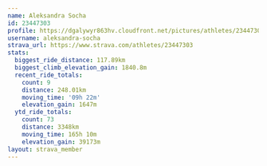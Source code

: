 ```yaml
---
name: Aleksandra Socha
id: 23447303
profile: https://dgalywyr863hv.cloudfront.net/pictures/athletes/23447303/14745546/4/large.jpg
username: aleksandra-socha
strava_url: https://www.strava.com/athletes/23447303
stats:
  biggest_ride_distance: 117.89km
  biggest_climb_elevation_gain: 1840.8m
  recent_ride_totals:
    count: 9
    distance: 248.01km
    moving_time: '09h 22m'
    elevation_gain: 1647m
  ytd_ride_totals:
    count: 73
    distance: 3348km
    moving_time: 165h 10m
    elevation_gain: 39173m
layout: strava_member
--- 
```

